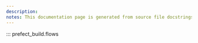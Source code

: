 ```yaml
---
description: 
notes: This documentation page is generated from source file docstrings.
---
```


::: prefect_build.flows